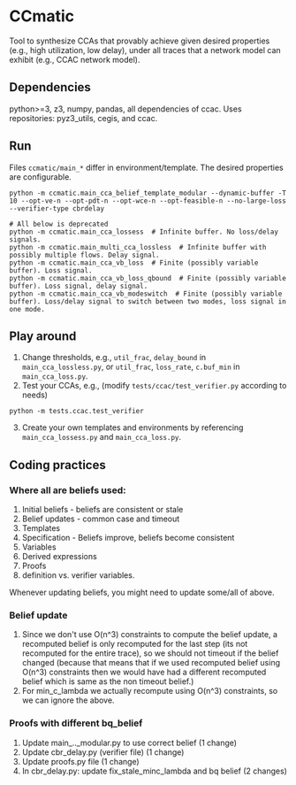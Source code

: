 # CCmatic
Tool to synthesize CCAs that provably achieve given desired properties (e.g., high utilization, low delay), under all traces that a network model can exhibit (e.g., CCAC network model).

## Dependencies
python>=3, z3, numpy, pandas, all dependencies of ccac.
Uses repositories: pyz3_utils, cegis, and ccac.

## Run
Files `ccmatic/main_*` differ in environment/template. The desired properties are configurable.
```
python -m ccmatic.main_cca_belief_template_modular --dynamic-buffer -T 10 --opt-ve-n --opt-pdt-n --opt-wce-n --opt-feasible-n --no-large-loss --verifier-type cbrdelay

# All below is deprecated
python -m ccmatic.main_cca_lossess  # Infinite buffer. No loss/delay signals.
python -m ccmatic.main_multi_cca_lossless  # Infinite buffer with possibly multiple flows. Delay signal.
python -m ccmatic.main_cca_vb_loss  # Finite (possibly variable buffer). Loss signal.
python -m ccmatic.main_cca_vb_loss_qbound  # Finite (possibly variable buffer). Loss signal, delay signal.
python -m ccmatic.main_cca_vb_modeswitch  # Finite (possibly variable buffer). Loss/delay signal to switch between two modes, loss signal in one mode.
```

## Play around
1. Change thresholds, e.g., `util_frac`, `delay_bound` in `main_cca_lossless.py`, or `util_frac`, `loss_rate`, `c.buf_min` in `main_cca_loss.py`.
2. Test your CCAs, e.g., (modify `tests/ccac/test_verifier.py` according to needs)
```
python -m tests.ccac.test_verifier
```
3. Create your own templates and environments by referencing `main_cca_lossess.py` and `main_cca_loss.py`.

## Coding practices

### Where all are beliefs used:
1. Initial beliefs - beliefs are consistent or stale
2. Belief updates - common case and timeout
3. Templates
4. Specification - Beliefs improve, beliefs become consistent
5. Variables
6. Derived expressions
7. Proofs
8. definition vs. verifier variables.

Whenever updating beliefs, you might need to update some/all of above.

### Belief update
1. Since we don't use O(n^3) constraints to compute the belief update, a
   recomputed belief is only recomputed for the last step (its not recomputed
   for the entire trace), so we should not timeout if the belief changed
   (because that means that if we used recomputed belief using O(n^3)
   constraints then we would have had a different recomputed belief which is
   same as the non timeout belief.)
2. For min_c_lambda we actually recompute using O(n^3) constraints, so we can
   ignore the above.

### Proofs with different bq_belief
1. Update main_.._modular.py to use correct belief (1 change)
2. Update cbr_delay.py (verifier file) (1 change)
3. Update proofs.py file (1 change)
4. In cbr_delay.py: update fix_stale_minc_lambda and bq belief (2 changes)